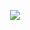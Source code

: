 <p align="center">
  <img src="https://capsule-render.vercel.app/api?text=Hey You!🕹️&animation=fadeIn&type=waving&color=gradient&height=100"/>
</p>
